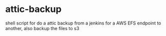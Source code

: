 # attic-backup
shell script for do a attic backup from a jenkins for a AWS EFS endpoint to another, also backup the files to s3

